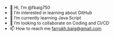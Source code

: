 - 👋 Hi, I’m @fbaig750
- 👀 I’m interested in learning about GitHub
- 🌱 I’m currently learning Java Script
- 💞️ I’m looking to collaborate on Coding and CI/CD
- 📫 How to reach me farrukh.baig@gmail.com

<!---
fbaig750/fbaig750 is a ✨ special ✨ repository because its `README.md` (this file) appears on your GitHub profile.
You can click the Preview link to take a look at your changes.
--->
